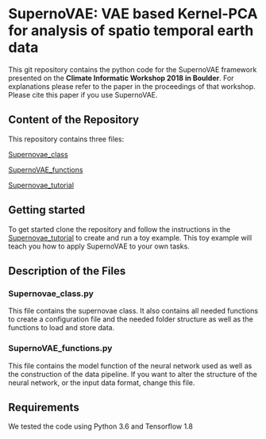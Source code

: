 # SupernoVAE: VAE based Kernel-PCA for analysis of spatio temporal earth data

This git repository contains the python code for the SupernoVAE framework presented on the **Climate Informatic Workshop 2018 in Boulder**. For explanations please refer to the paper in the proceedings of that workshop. Please cite this paper if you use SupernoVAE.

## Content of the Repository

This repository contains three files:

[Supernovae_class](Supernovae_class.py)

[SupernoVAE_functions](SupernoVAE_functions.py)

[Supernovae_tutorial](Supernovae_tutorial.ipynb)

## Getting started
To get started clone the repository and follow the instructions in the [Supernovae_tutorial](Supernovae_tutorial.ipynb) to create and run a toy example. This toy example will teach you how to apply SupernoVAE to your own tasks.

## Description of the Files

### Supernovae_class.py
This file contains the supernovae class. It also contains all needed functions to create a configuration file and the needed folder structure as well as the functions to load and store data.

### SupernoVAE_functions.py
This file contains the model function of the neural network used as well as the construction of the data pipeline. If you want to alter the structure of the neural network, or the input data format, change this file.

## Requirements
We tested the code using Python 3.6 and Tensorflow 1.8
